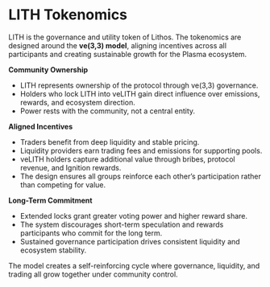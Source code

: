 # LITH Tokenomics

LITH is the governance and utility token of Lithos. The tokenomics are designed around the **ve(3,3) model**, aligning incentives across all participants and creating sustainable growth for the Plasma ecosystem.

**Community Ownership**

* LITH represents ownership of the protocol through ve(3,3) governance.
* Holders who lock LITH into veLITH gain direct influence over emissions, rewards, and ecosystem direction.
* Power rests with the community, not a central entity.

**Aligned Incentives**

* Traders benefit from deep liquidity and stable pricing.
* Liquidity providers earn trading fees and emissions for supporting pools.
* veLITH holders capture additional value through bribes, protocol revenue, and Ignition rewards.
* The design ensures all groups reinforce each other’s participation rather than competing for value.

**Long-Term Commitment**

* Extended locks grant greater voting power and higher reward share.
* The system discourages short-term speculation and rewards participants who commit for the long term.
* Sustained governance participation drives consistent liquidity and ecosystem stability.

The model creates a self-reinforcing cycle where governance, liquidity, and trading all grow together under community control.
